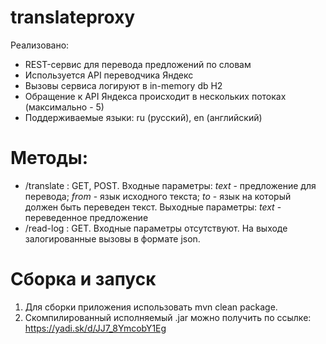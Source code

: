 # translateproxy
Реализовано:
- REST-сервис для перевода предложений по словам
- Используется API переводчика Яндекс
- Вызовы сервиса логируют в in-memory db H2
- Обращение к API Яндекса происходит в нескольких потоках (максимально - 5)
- Поддерживаемые языки: ru (русский), en (английский)

# Методы:
- /translate : GET, POST.
Входные параметры: 
*text* - предложение для перевода;
*from* - язык исходного текста;
*to* - язык на который должен быть переведен текст.
Выходные параметры:
*text* - переведенное предложение
- /read-log : GET. Входные параметры отсутствуют. На выходе залогированные вызовы в формате json. 

# Сборка и запуск
1. Для сборки приложения использовать mvn clean package.
2. Скомпилированный исполняемый .jar можно получить по ссылке: https://yadi.sk/d/JJ7_8YmcobY1Eg
